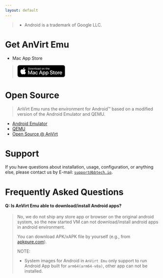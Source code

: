 ```yaml
---
layout: default
---
```


> * Android is a trademark of Google LLC.
<!-- > * The Android robot is reproduced or modified from work created and shared by Google and used according to terms described in the Creative Commons 3.0 Attribution License. -->

# Get AnVirt Emu
* Mac App Store
> [![Download on the Mac App Store](./assets/Download_on_the_Mac_App_Store_Badge_US-UK_blk_092917.png)](https://apps.apple.com/us/app/anvirt-emu/id1591868812)
<!-- 
# Get AnVirt Emu (x86)
* Mac App Store
> [![Download on the Mac App Store](./assets/Download_on_the_Mac_App_Store_Badge_US-UK_blk_092917.png)](https://apps.apple.com/us/app/anvirt-emu-x86/id1609334393)
 -->
# Open Source
> AnVirt Emu runs the environment for Android™ based on a modified version of the Android Emulator and QEMU.

* [Android Emulator](https://source.android.com/setup/create/avd)
* [QEMU](https://www.qemu.org/)
* [Open Source @ AnVirt](https://github.com/anvirt)

# Support
If you have questions about installation, usage, configuration, or anything else, please contact us by E-mail: [`support@bbtech.io`](mailto:support@bbtech.io).

# Frequently Asked Questions
#### Q: Is AnVirt Emu able to download/install Android apps? 
> No, we do not ship any store app or browser on the original android system, so the new started VM can not download/install android apps in android environment.
>
> You can download APK/xAPK file by yourself (e.g., from [apkpure.com](https://apkpure.com)).
>
> NOTE:
> * System images for Android in `AnVirt Emu` only support to run Android App built for `arm64(arm64-v8a)`, other app can not be installed.
<!-- > * System images for Android in `AnVirt Emu (x86)` only support to run Android App built for `x86/x86_64`, other app can not be installed. -->
